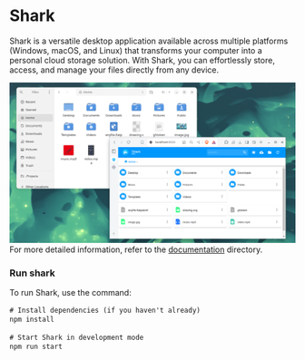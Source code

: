# Shark

Shark is a versatile desktop application available across multiple platforms (Windows, macOS, and Linux) that transforms your computer into a personal cloud storage solution. With Shark, you can effortlessly store, access, and manage your files directly from any device.


![Shark](docs/client.png "Shark")
For more detailed information, refer to the [documentation](docs/README.md) directory.


### Run shark
To run Shark, use the command:

```shell
# Install dependencies (if you haven't already)
npm install

# Start Shark in development mode
npm run start
```